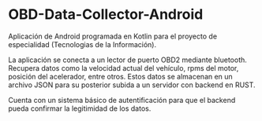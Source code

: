 # OBD-Data-Collector-Android
Aplicación de Android programada en Kotlin para el proyecto de especialidad (Tecnologias de la Información).

La aplicación se conecta a un lector de puerto OBD2 mediante bluetooth. Recupera datos como la velocidad actual del vehículo, rpms del motor, posición del acelerador, entre otros.
Estos datos se almacenan en un archivo JSON para su posterior subida a un servidor con backend en RUST.

Cuenta con un sistema básico de autentificación para que el backend pueda confirmar la legitimidad de los datos.

